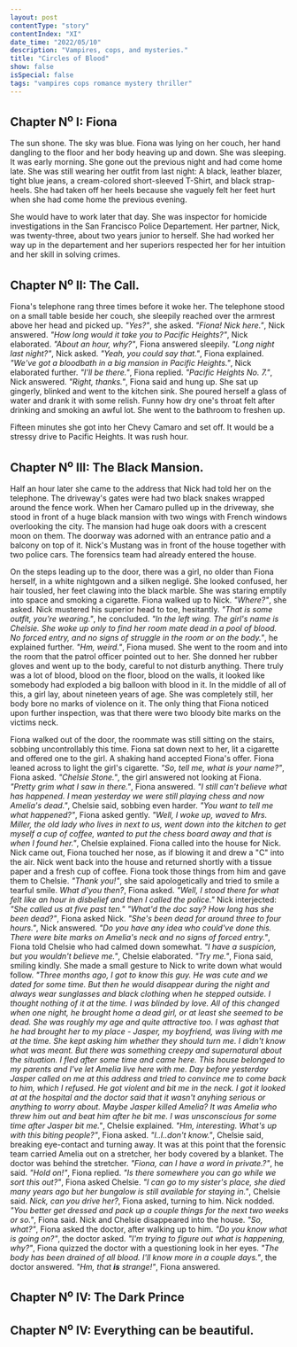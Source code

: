 ```yaml
---
layout: post
contentType: "story"
contentIndex: "XI"
date_time: "2022/05/10"
description: "Vampires, cops, and mysteries."
title: "Circles of Blood"
show: false
isSpecial: false
tags: "vampires cops romance mystery thriller"
---
```


## Chapter N<sup>o</sup> I: Fiona

The sun shone. The sky was blue. Fiona was lying on her couch, her hand dangling to the floor and her body heaving up and down. She was sleeping. It was early morning. She gone out the previous night and had come home late. She was still wearing her outfit from last night: A black, leather blazer, tight blue jeans, a cream-colored short-sleeved T-Shirt, and black strap-heels. She had taken off her heels because she vaguely felt her feet hurt when she had come home the previous evening.

She would have to work later that day. She was inspector for homicide investigations in the San Francisco Police Departement. Her partner, Nick, was twenty-three, about two years junior to herself. She had worked her way up in the departement and her superiors respected her for her intuition and her skill in solving crimes.

## Chapter N<sup>o</sup> II: The Call.

Fiona's telephone rang three times before it woke her. The telephone stood on a small table beside her couch, she sleepily reached over the armrest above her head and picked up. *"Yes?"*, she asked. *"Fiona! Nick here."*, Nick answered. *"How long would it take you to Pacific Heights?"*, Nick elaborated. *"About an hour, why?"*, Fiona answered sleepily. *"Long night last night?"*, Nick asked. *"Yeah, you could say that."*, Fiona explained. *"We've got a bloodbath in a big mansion in Pacific Heights."*, Nick elaborated further. *"I'll be there."*, Fiona replied. *"Pacific Heights No. 7."*, Nick answered. *"Right, thanks."*, Fiona said and hung up. She sat up gingerly, blinked and went to the kitchen sink. She poured herself a glass of water and drank it with some relish. Funny how dry one's throat felt after drinking and smoking an awful lot. She went to the bathroom to freshen up.

Fifteen minutes she got into her Chevy Camaro and set off. It would be a stressy drive to Pacific Heights. It was rush hour.

## Chapter N<sup>o</sup> III: The Black Mansion.

Half an hour later she came to the address that Nick had told her on the telephone. The driveway's gates were had two black snakes wrapped around the fence work. When her Camaro pulled up in the driveway, she stood in front of a huge black mansion with two wings with French windows overlooking the city. The mansion had huge oak doors with a crescent moon on them. The doorway was adorned with an entrance patio and a balcony on top of it. Nick's Mustang was in front of the house together with two police cars. The forensics team had already entered the house.

On the steps leading up to the door, there was a girl, no older than Fiona herself, in a white nightgown and a silken negligé. She looked confused, her hair tousled, her feet clawing into the black marble.  She was staring emptily into space and smoking a cigarette. Fiona walked up to Nick. *"Where?"*, she asked. Nick mustered his superior head to toe, hesitantly. *"That is some outfit, you're wearing."*, he concluded. *"In the left wing. The girl's name is Chelsie. She woke up only to find her room mate dead in a pool of blood. No forced entry, and no signs of struggle in the room or on the body."*, he explained further. *"Hm, weird."*, Fiona mused. She went to the room and into the room that the patrol officer pointed out to her. She donned her rubber gloves and went up to the body, careful to not disturb anything. There truly was a lot of blood, blood on the floor, blood on the walls, it looked like somebody had exploded a big balloon with blood in it. In the middle of all of this, a girl lay, about nineteen years of age. She was completely still, her body bore no marks of violence on it. The only thing that Fiona noticed upon further inspection, was that there were two bloody bite marks on the victims neck.

Fiona walked out of the door, the roommate was still sitting on the stairs, sobbing uncontrollably this time. Fiona sat down next to her, lit a cigarette and offered one to the girl. A shaking hand accepted Fiona's offer. Fiona leaned across to light the girl's cigarette. *"So, tell me, what is your name?"*, Fiona asked. *"Chelsie Stone."*, the girl answered not looking at Fiona. *"Pretty grim what I saw in there."*, Fiona answered. *"I still can't believe what has happened. I mean yesterday we were still playing chess and now Amelia's dead."*, Chelsie said, sobbing even harder. *"You want to tell me what happened?"*, Fiona asked gently. *"Well, I woke up, waved to Mrs. Miller, the old lady who lives in next to us, went down into the kitchen to get myself a cup of coffee, wanted to put the chess board away and that is when I found her."*, Chelsie explained. Fiona called into the house for Nick. Nick came out, Fiona touched her nose, as if blowing it and drew a "C" into the air. Nick went back into the house and returned shortly with a tissue paper and a fresh cup of coffee. Fiona took those things from him and gave them to Chelsie. *"Thank you!"*, she said apologetically and tried to smile a tearful smile. *What d'you then?*, Fiona asked. *"Well, I stood there for what felt like an hour in disbelief and then I called the police."* Nick interjected: *"She called us at five past ten."* *"What'd the doc say? How long has she been dead?"*, Fiona asked Nick. *"She's been dead for around three to four hours."*, Nick answered. *"Do you have any idea who could've done this. There were bite marks on Amelia's neck and no signs of forced entry."*, Fiona told Chelsie who had calmed down somewhat. *"I have a suspicion, but you wouldn't believe me."*, Chelsie elaborated. *"Try me."*, Fiona said, smiling kindly. She made a small gesture to Nick to write down what would follow. *"Three months ago, I got to know this guy. He was cute and we dated for some time. But then he would disappear during the night and always wear sunglasses and black clothing when he stepped outside. I thought nothing of it at the time. I was blinded by love. All of this changed when one night, he brought home a dead girl, or at least she seemed to be dead. She was roughly my age and quite attractive too. I was aghast that he had brought her to my place - Jasper, my boyfriend, was living with me at the time. She kept asking him whether they should turn me. I didn't know what was meant. But there was something creepy and supernatural about the situation. I fled after some time and came here. This house belonged to my parents and I've let Amelia live here with me. Day before yesterday Jasper called on me at this address and tried to convince me to come back to him, which I refused. He got violent and bit me in the neck. I got it looked at at the hospital and the doctor said that it wasn't anyhing serious or anything to worry about. Maybe Jasper killed Amelia? It was Amelia who threw him out and beat him after he bit me. I was unsconscious for some time after Jasper bit me."*, Chelsie explained. *"Hm, interesting. What's up with this biting people?"*, Fiona asked. *"I..I..don't know."*, Chelsie said, breaking eye-contact and turning away. It was at this point that the forensic team carried Amelia out on a stretcher, her body covered by a blanket. The doctor was behind the stretcher. *"Fiona, can I have a word in private.?"*, he said. *"Hold on!"*, Fiona replied. *"Is there somewhere you can go while we sort this out?"*, Fiona asked Chelsie. *"I can go to my sister's place, she died many years ago but her bungalow is still available for staying in."*, Chelsie said. *Nick, can you drive her?*, Fiona asked, turning to him. Nick nodded. *"You better get dressed and pack up a couple things for the next two weeks or so."*, Fiona said. Nick and Chelsie disappeared into the house. *"So, what?"*, Fiona asked the doctor, after walking up to him. *"Do you know what is going on?"*, the doctor asked. *"I'm trying to figure out what is happening, why?"*, Fiona quizzed the doctor with a questioning look in her eyes. *"The body has been drained of all blood. I'll know more in a couple days."*, the doctor answered. *"Hm, that **is** strange!"*, Fiona answered.

## Chapter N<sup>o</sup> IV: The Dark Prince



## Chapter N<sup>o</sup> IV: Everything can be beautiful.
